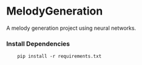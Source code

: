 # MelodyGeneration
A melody generation project using neural networks.


### Install Dependencies 


```
    pip install -r requirements.txt
```
